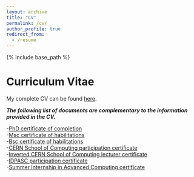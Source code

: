 ```yaml
---
layout: archive
title: "CV"
permalink: /cv/
author_profile: true
redirect_from:
  - /resume
---
```


{% include base_path %}
# Curriculum Vitae

My complete CV can be found [here](https://ampereira90.github.io/files/cv_certificates/cv.pdf).

***The following list of documents are complementary to the information provided in the CV.***

-[PhD certificate of completion](https://ampereira90.github.io/files/cv_certificates/certificado_phd.pdf) <br />
-[Msc certificate of habilitations](https://ampereira90.github.io/files/cv_certificates/habilitation_certificate_Msc.pdf) <br />
-[Bsc certificate of habilitations](https://ampereira90.github.io/files/cv_certificates/habilitation_certificate_Bsc.pdf) <br />
-[CERN School of Computing participation certificate](https://ampereira90.github.io/files/cv_certificates/csc_certificate.pdf) <br />
-[Inverted CERN School of Computing lecturer certificate](https://ampereira90.github.io/files/cv_certificates/iCSC2015_lecturer_certificate.pdf) <br />
-[IDPASC participation certificate](https://ampereira90.github.io/files/cv_certificates/idpasc_certificate.pdf) <br />
-[Summer Internship in Advanced Computing certificate](https://ampereira90.github.io/files/cv_certificates/cert._summer_internship_in_advanced_computing.pdf)


